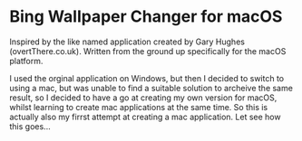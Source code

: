 # Bing Wallpaper Changer for macOS

Inspired by the like named application created by Gary Hughes (overtThere.co.uk). Written from the ground up specifically for the macOS platform.

I used the orginal application on Windows, but then I decided to switch to using a mac, but was unable to find a suitable solution to archeive the same result, so I decided to have a go at creating my own version for macOS, whilst learning to create mac applications at the same time. So this is actually also my firrst attempt at creating a mac application. Let see how this goes...

